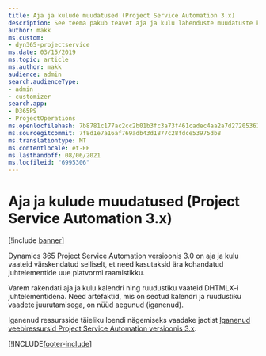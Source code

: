 ```yaml
---
title: Aja ja kulude muudatused (Project Service Automation 3.x)
description: See teema pakub teavet aja ja kulu lahenduste muudatuste kohta.
author: makk
ms.custom:
- dyn365-projectservice
ms.date: 03/15/2019
ms.topic: article
ms.author: makk
audience: admin
search.audienceType:
- admin
- customizer
search.app:
- D365PS
- ProjectOperations
ms.openlocfilehash: 7b8781c177ac2cc2b01b3fc3a73f461cadec4aa2a7d27205361bd6681994c240
ms.sourcegitcommit: 7f8d1e7a16af769adb43d1877c28fdce53975db8
ms.translationtype: MT
ms.contentlocale: et-EE
ms.lasthandoff: 08/06/2021
ms.locfileid: "6995306"
---
```

# <a name="time-and-expense-changes-project-service-automation-3x"></a>Aja ja kulude muudatused (Project Service Automation 3.x)

[!include [banner](../../includes/psa-now-project-operations.md)]

Dynamics 365 Project Service Automation versioonis 3.0 on aja ja kulu vaateid värskendatud selliselt, et need kasutaksid ära kohandatud juhtelementide uue platvormi raamistikku.

Varem rakendati aja ja kulu kalendri ning ruudustiku vaateid DHTMLX-i juhtelementidena. Need artefaktid, mis on seotud kalendri ja ruudustiku vaadete juurutamisega, on nüüd aegunud (iganenud).

Iganenud ressursside täieliku loendi nägemiseks vaadake jaotist [Iganenud veebiressursid Project Service Automation versioonis 3.x](web-resources-deprecated-v3.x.md).


[!INCLUDE[footer-include](../../includes/footer-banner.md)]